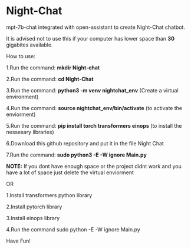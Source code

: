 # Night-Chat
mpt-7b-chat integrated with open-assistant to create Night-Chat chatbot.

It is advised not to use this if your computer has lower space than **30** gigabites available.

How to use:

1.Run the command: **mkdir Night-chat**

2.Run the command: **cd Night-Chat**

3.Run the command: **python3 -m venv nightchat_env** (Create a virtual environment)

4.Run the command: **source nightchat_env/bin/activate** (to activate the enviorment)

5.Run the command: **pip install torch transformers einops** (to install the nessesary libraries)

6.Download this github repository and put it in the file Night Chat

7.Run the command: **sudo python3 -E -W ignore Main.py**

**NOTE:** If you dont have enough space or the project didnt work and you have a lot of space just delete the virtual enviorment

OR

1.Install transformers python library

2.Install pytorch library

3.Install einops library

4.Run the command sudo python -E -W ignore Main.py


Have Fun!
